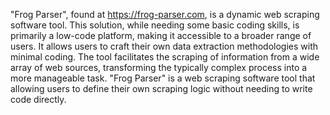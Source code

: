 "Frog Parser", found at https://frog-parser.com, is a dynamic web scraping software tool.
This solution, while needing some basic coding skills, is primarily a low-code platform, making it accessible to a broader range of users.
It allows users to craft their own data extraction methodologies with minimal coding.
The tool facilitates the scraping of information from a wide array of web sources, transforming the typically complex process into a more manageable task.
"Frog Parser" is a web scraping software tool that allowing users to define their own scraping logic without needing to write code directly.
